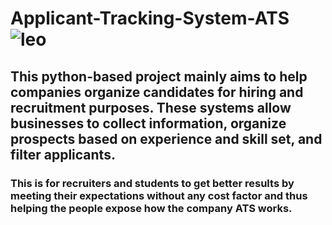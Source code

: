 # Applicant-Tracking-System-ATS ![leo](https://img.shields.io/badge/Creator-Leo-brightgreen)
## This python-based project mainly aims to help companies organize candidates for hiring and recruitment purposes. These systems allow businesses to collect information, organize prospects based on experience and skill set, and filter applicants.

### This is for recruiters and students to get better results by meeting their expectations without any cost factor and thus helping the people expose how the company ATS works.
